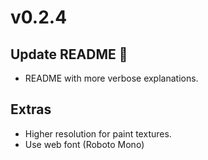 # v0.2.4

## Update README 📝

- README with more verbose explanations.

## Extras

- Higher resolution for paint textures.
- Use web font (Roboto Mono)
